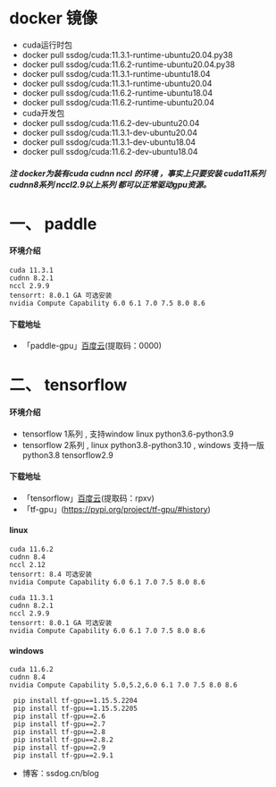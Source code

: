 # docker 镜像
  - cuda运行时包
  - docker pull ssdog/cuda:11.3.1-runtime-ubuntu20.04.py38
  - docker pull ssdog/cuda:11.6.2-runtime-ubuntu20.04.py38
  - docker pull ssdog/cuda:11.3.1-runtime-ubuntu18.04
  - docker pull ssdog/cuda:11.3.1-runtime-ubuntu20.04
  - docker pull ssdog/cuda:11.6.2-runtime-ubuntu18.04
  - docker pull ssdog/cuda:11.6.2-runtime-ubuntu20.04
  - cuda开发包
  - docker pull ssdog/cuda:11.6.2-dev-ubuntu20.04
  - docker pull ssdog/cuda:11.3.1-dev-ubuntu20.04
  - docker pull ssdog/cuda:11.3.1-dev-ubuntu18.04
  - docker pull ssdog/cuda:11.6.2-dev-ubuntu18.04

 ##### 注 docker为装有cuda cudnn nccl 的环境 ，事实上只要安装 cuda11系列 cudnn8系列 nccl2.9以上系列 都可以正常驱动gpu资源。 
# 一、 paddle
#### 环境介绍

    cuda 11.3.1   
    cudnn 8.2.1   
    nccl 2.9.9  
    tensorrt: 8.0.1 GA 可选安装
    nvidia Compute Capability 6.0 6.1 7.0 7.5 8.0 8.6

#### 下载地址
  - 「paddle-gpu」[百度云](https://pan.baidu.com/s/1nv6z6NSYLdDnPSStobJS1w )(提取码：0000)


# 二、  tensorflow

#### 环境介绍
  - tensorflow 1系列 , 支持window linux python3.6-python3.9
  - tensorflow 2系列 , linux python3.8-python3.10 , windows 支持一版 python3.8 tensorflow2.9
  
#### 下载地址
  - 「tensorflow」[百度云](https://pan.baidu.com/s/1PXelYOJ2yqWfWfY7qAL4wA )(提取码：rpxv)
  - 「tf-gpu」(https://pypi.org/project/tf-gpu/#history)
  
#### linux
 
    cuda 11.6.2   
    cudnn 8.4   
    nccl 2.12   
    tensorrt: 8.4 可选安装     
    nvidia Compute Capability 6.0 6.1 7.0 7.5 8.0 8.6  

    cuda 11.3.1   
    cudnn 8.2.1   
    nccl 2.9.9  
    tensorrt: 8.0.1 GA 可选安装
    nvidia Compute Capability 6.0 6.1 7.0 7.5 8.0 8.6
  
  #### windows
    cuda 11.6.2   
    cudnn 8.4  
    nvidia Compute Capability 5.0,5.2,6.0 6.1 7.0 7.5 8.0 8.6
  
 ```
  pip install tf-gpu==1.15.5.2204
  pip install tf-gpu==1.15.5.2205
  pip install tf-gpu==2.6
  pip install tf-gpu==2.7
  pip install tf-gpu==2.8
  pip install tf-gpu==2.8.2
  pip install tf-gpu==2.9
  pip install tf-gpu==2.9.1
```




- 博客：ssdog.cn/blog

